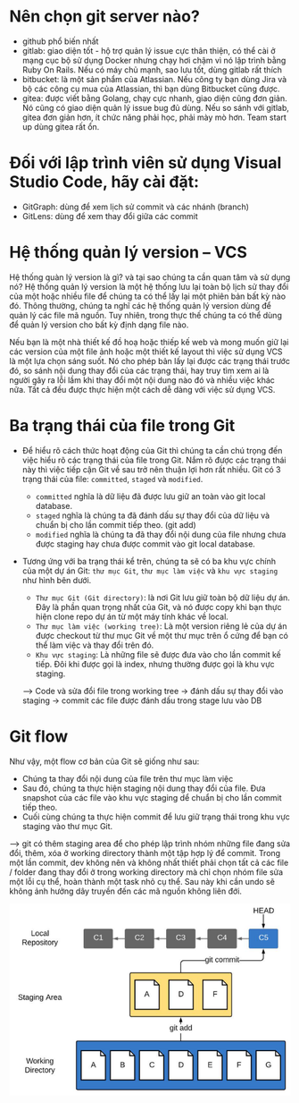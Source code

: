 # Nên chọn git server nào?
- github phổ biến nhất
- gitlab: giao diện tốt - hộ trợ quản lý issue cực thân thiện, có thể cài ở mạng cục bộ sử dụng Docker nhưng chạy hơi chậm vì nó lập trình bằng Ruby On Rails. Nếu có máy chủ mạnh, sao lưu tốt, dùng gitlab rất thích
- bitbucket: là một sản phẩm của Atlassian. Nếu công ty bạn dùng Jira và bộ các công cụ mua của Atlassian, thì bạn dùng Bitbucket cũng được.
- gitea: được viết bằng Golang, chạy cực nhanh, giao diện cũng đơn giản. Nó cũng có giao diện quản lý issue bug đủ dùng. Nếu so sánh với gitlab, gitea đơn giản hơn, ít chức năng phải học, phải mày mò hơn. Team start up dùng gitea rất ổn.

# Đối với lập trình viên sử dụng Visual Studio Code, hãy cài đặt:
- GitGraph: dùng để xem lịch sử commit và các nhánh (branch)
- GitLens: dùng để xem thay đổi giữa các commit

# Hệ thống quản lý version – VCS
Hệ thống quàn lý version là gì? và tại sao chúng ta cần quan tâm và sử dụng nó? Hệ thống quản lý version là một hệ thống lưu lại toàn bộ lịch sử thay đổi của một hoặc nhiều file để chúng ta có thể lấy lại một phiên bản bất kỳ nào đó. Thông thường, chúng ta nghĩ các hệ thống quản lý version dùng để quản lý các file mã nguồn. Tuy nhiên, trong thực thế chúng ta có thể dùng để quản lý version cho bất kỳ định dạng file nào.

Nếu bạn là một nhà thiết kế đồ hoạ hoặc thiếp kế web và mong muốn giữ lại các version của một file ảnh hoặc một thiết kế layout thì việc sử dụng VCS là một lựa chọn sáng suốt. Nó cho phép bản lấy lại được các trạng thái trước đó, so sánh nội dung thay đổi của các trạng thái, hay truy tìm xem ai là người gây ra lỗi lầm khi thay đổi một nội dung nào đó và nhiều việc khác nữa. Tất cả đều được thực hiện một cách dễ dàng với việc sử dụng VCS.

# Ba trạng thái của file trong Git
- Để hiểu rõ cách thức hoạt động của Git thì chúng ta cần chú trọng đến việc hiểu rõ các trạng thái của file trong Git. Nắm rõ được các trạng thái này thì việc tiếp cận Git về sau trở nên thuận lợi hơn rất nhiều. Git có 3 trạng thái của file: `committed`, `staged` và `modified`.
  - `committed` nghĩa là dữ liệu đã được lưu giữ an toàn vào git local database.
  - `staged` nghĩa là chúng ta đã đánh dấu sự thay đổi của dữ liệu và chuẩn bị cho lần commit tiếp theo. (git add)
  - `modified` nghĩa là chúng ta đã thay đổi nội dung của file nhưng chưa được staging hay chưa được commit vào git local database.
  
- Tương ứng với ba trạng thái kể trên, chúng ta sẽ có ba khu vực chính của một dự án Git: `thư mục Git`, `thư mục làm việc`  và `khu vực staging` như hình bên dưới.
  - `Thư mục Git (Git directory)`: là nơi Git lưu giữ toàn bộ dữ liệu dự án. Đây là phần quan trọng nhất của Git, và nó được copy khi bạn thực hiện clone repo dự án từ một máy tính khác về local.
  - `Thư mục làm việc (working tree)`: Là một version riêng lẻ của dự án được checkout từ thư mục Git về một thư mục trên ổ cứng để bạn có thể làm việc và thay đổi trên đó.
  - `Khu vực staging`: Là những file sẽ được đưa vào cho lần commit kế tiếp. Đôi khi được gọi là index, nhưng thường được gọi là khu vực staging.

  --> Code và sửa đổi file trong working tree -> đánh dấu sự thay đổi vào staging -> commit các file được đánh dấu trong stage lưu vào DB

# Git flow
Như vậy, một flow cơ bản của Git sẽ giống như sau:
- Chúng ta thay đổi nội dung của file trên thư mục làm việc
- Sau đó, chúng ta thực hiện staging nội dung thay đổi của file. Đưa snapshot của các file vào khu vực staging dể chuẩn bị cho lần commit tiếp theo.
- Cuối cùng chúng ta thực hiện commit để lưu giữ trạng thái trong khu vực staging vào thư mục Git.

--> git có thêm staging area để cho phép lập trình nhóm những file đang sửa đổi, thêm, xóa ở working directory thành một tập hợp lý để commit. Trong một lần commit, dev không nên và không nhất thiết phải chọn tất cả các file / folder đang thay đổi ở trong working directory mà chỉ chọn nhóm file sửa một lỗi cụ thể, hoàn thành một task nhỏ cụ thể. Sau này khi cần undo sẽ không ảnh hưởng dây truyền đến các mã nguồn không liên đới.

![alt text](https://github.com/maivan-hoa/Note/blob/main/images/1.PNG?raw=true)













